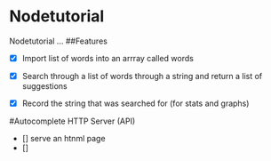 # Nodetutorial
Nodetutorial
...
##Features

* [x] Import list of words into an arrray called words
* [x] Search through a list of words through a string and return a list of suggestions
* [x] Record the string that was searched for (for stats and graphs)


#Autocomplete HTTP Server (API)
* [] serve an htnml page 
* [] 